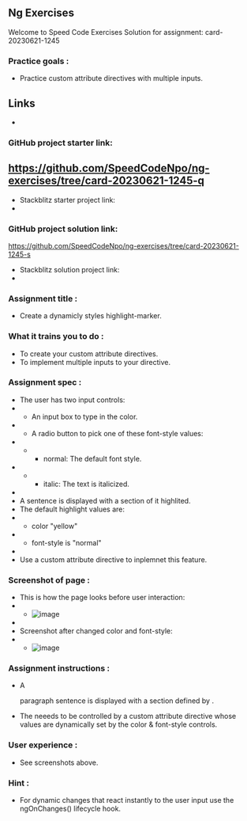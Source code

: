 ## Ng Exercises
Welcome to Speed Code Exercises
Solution for assignment: card-20230621-1245

### Practice goals :

- Practice custom attribute directives with multiple inputs.

## Links
- 
### GitHub project starter link:
   https://github.com/SpeedCodeNpo/ng-exercises/tree/card-20230621-1245-q
-
- Stackblitz starter project link:
-
### GitHub project solution link:
   https://github.com/SpeedCodeNpo/ng-exercises/tree/card-20230621-1245-s

- Stackblitz solution project link:
- 

### Assignment title :
- Create a dynamicly styles highlight-marker.

### What it trains you to do :
- To create your custom attribute directives.
- To implement multiple inputs to your directive.

### Assignment spec :
- The user has two input controls:
- - An input box to type in the color.
- - A radio button to pick one of these font-style values:
- - - normal: The default font style.
- - - italic: The text is italicized.
- 
- A sentence is displayed with a section of it highlited.
- The default highlight values are:
- - color "yellow"
- - font-style is "normal"
- 
- Use a custom attribute directive to inplemnet this feature. 


### Screenshot of page :
- This is how the page looks before user interaction:
- - ![image](https://github.com/SpeedCodeNpo/ng-exercises/assets/132397719/205895b0-de9a-4c5b-9499-5ed1abb4afc2)
-
- Screenshot after changed color and font-style:
- - ![image](https://github.com/SpeedCodeNpo/ng-exercises/assets/132397719/7571ad0c-b33a-4bf9-8d1e-335a5399ba36)


### Assignment instructions :

- A <p> paragraph sentence is displayed with a section defined by <span>.
- The <span> neeeds to be controlled by a custom attribute directive whose values are dynamically set
  by the color & font-style controls.


### User experience :
- See screenshots above.
  
### Hint :
- For dynamic changes that react instantly to the user input use the ngOnChanges() lifecycle hook.
